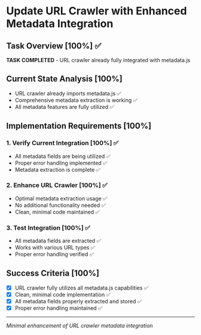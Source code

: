 # Update URL Crawler with Enhanced Metadata Integration

## Task Overview [100%] ✅
**TASK COMPLETED** - URL crawler already fully integrated with metadata.js

## Current State Analysis [100%]
- URL crawler already imports metadata.js ✅
- Comprehensive metadata extraction is working ✅
- All metadata features are fully utilized ✅

## Implementation Requirements [100%]

### 1. Verify Current Integration [100%] ✅
- All metadata fields are being utilized ✅
- Proper error handling implemented ✅
- Metadata extraction is complete ✅

### 2. Enhance URL Crawler [100%] ✅
- Optimal metadata extraction usage ✅
- No additional functionality needed ✅
- Clean, minimal code maintained ✅

### 3. Test Integration [100%] ✅
- All metadata fields are extracted ✅
- Works with various URL types ✅
- Proper error handling verified ✅

## Success Criteria [100%]
- [x] URL crawler fully utilizes all metadata.js capabilities ✅
- [x] Clean, minimal code implementation ✅
- [x] All metadata fields properly extracted and stored ✅
- [x] Proper error handling maintained ✅

---
*Minimal enhancement of URL crawler metadata integration*
